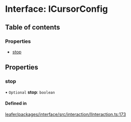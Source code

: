 # Interface: ICursorConfig

## Table of contents

### Properties

- [stop](ICursorConfig.md#stop)

## Properties

### stop

• `Optional` **stop**: `boolean`

#### Defined in

[leafer/packages/interface/src/interaction/IInteraction.ts:173](https://github.com/leaferjs/leafer/blob/c7e50b8/packages/interface/src/interaction/IInteraction.ts#L173)
